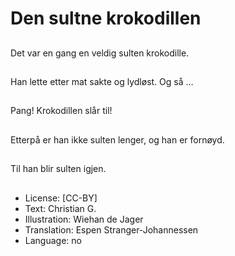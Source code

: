 # Den sultne krokodillen

##
Det var en gang en veldig sulten krokodille.

##
Han lette etter mat sakte og lydløst. Og så …

##
Pang! Krokodillen slår til!

##
Etterpå er han ikke sulten lenger, og han er fornøyd.

##
Til han blir sulten igjen.

##
* License: [CC-BY]
* Text: Christian G.
* Illustration: Wiehan de Jager
* Translation: Espen Stranger-Johannessen
* Language: no
